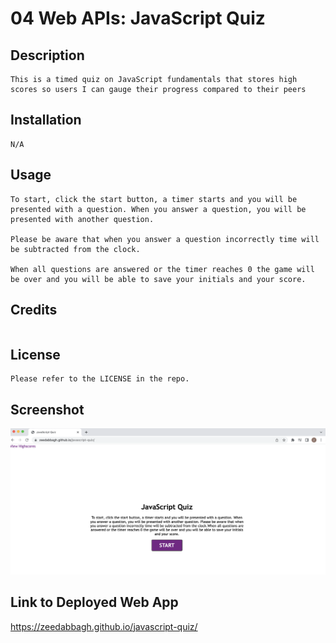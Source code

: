 # 04 Web APIs: JavaScript Quiz

## Description
```
This is a timed quiz on JavaScript fundamentals that stores high scores so users I can gauge their progress compared to their peers
```
## Installation
```
N/A
```
## Usage
```
To start, click the start button, a timer starts and you will be presented with a question. When you answer a question, you will be presented with another question.

Please be aware that when you answer a question incorrectly time will be subtracted from the clock.

When all questions are answered or the timer reaches 0 the game will be over and you will be able to save your initials and your score.

```

## Credits
```
```
## License
```
Please refer to the LICENSE in the repo.
```
## Screenshot
![deployedSS](./assets/image/deployedSS.png)
## Link to Deployed Web App
https://zeedabbagh.github.io/javascript-quiz/

